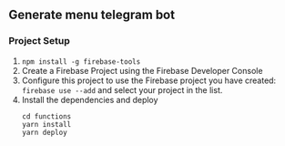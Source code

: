 ## Generate menu telegram bot

### Project Setup

1. `npm install -g firebase-tools`
2. Create a Firebase Project using the Firebase Developer Console
3. Configure this project to use the Firebase project you have created: `firebase use --add` and select your project in the list.
4. Install the dependencies and deploy
   ```
   cd functions
   yarn install
   yarn deploy
   ```
